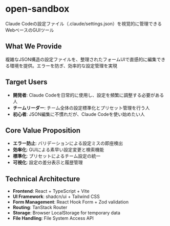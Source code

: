 # open-sandbox

Claude Codeの設定ファイル（.claude/settings.json）を視覚的に管理できるWebベースのGUIツール

## What We Provide

複雑なJSON構造の設定ファイルを、整理されたフォームUIで直感的に編集できる環境を提供。エラーを防ぎ、効率的な設定管理を実現

## Target Users

- **開発者**: Claude Codeを日常的に使用し、設定を頻繁に調整する必要がある人
- **チームリーダー**: チーム全体の設定標準化とプリセット管理を行う人
- **初心者**: JSON編集に不慣れだが、Claude Codeを使い始めたい人

## Core Value Proposition

- **エラー防止**: バリデーションによる設定ミスの即座検出
- **効率化**: GUIによる素早い設定変更と検索機能
- **標準化**: プリセットによるチーム設定の統一
- **可視化**: 設定の差分表示と履歴管理

## Technical Architecture

- **Frontend**: React + TypeScript + Vite
- **UI Framework**: shadcn/ui + Tailwind CSS
- **Form Management**: React Hook Form + Zod validation
- **Routing**: TanStack Router
- **Storage**: Browser LocalStorage for temporary data
- **File Handling**: File System Access API
